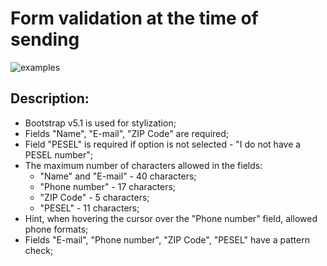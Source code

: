 # Form validation at the time of sending

![examples](https://user-images.githubusercontent.com/48514587/173414570-53f01042-86e9-4610-95da-dc8bd0cefbc8.gif)

## Description:
- Bootstrap v5.1 is used for stylization;
- Fields "Name", "E-mail", "ZIP Code" are required;
- Field "PESEL" is required if option is not selected - "I do not have a PESEL number";
- The maximum number of characters allowed in the fields: 
    - "Name" and "E-mail" - 40 characters;
    - "Phone number" - 17 characters;
    - "ZIP Code" - 5 characters;
    - "PESEL" - 11 characters;
- Hint, when hovering the cursor over the "Phone number" field, allowed phone formats;
- Fields "E-mail", "Phone number", "ZIP Code", "PESEL" have a pattern check;
